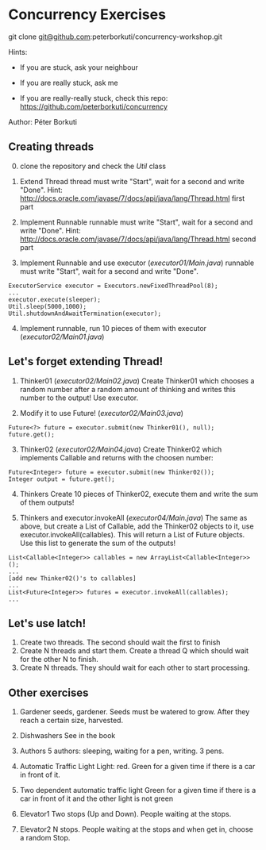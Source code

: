 Concurrency Exercises
=====================

git clone git@github.com:peterborkuti/concurrency-workshop.git

Hints: 
* If you are stuck, ask your neighbour

* If you are really stuck, ask me

* If you are really-really stuck, check this repo: https://github.com/peterborkuti/concurrency



Author: Péter Borkuti

Creating threads
----------------
0. clone the repository and check the _Util_ class

1. Extend Thread
   thread must write "Start", wait for a second and write "Done".
   Hint: http://docs.oracle.com/javase/7/docs/api/java/lang/Thread.html first part

2. Implement Runnable
   runnable must write "Start", wait for a second and write "Done".
   Hint: http://docs.oracle.com/javase/7/docs/api/java/lang/Thread.html second part

3. Implement Runnable and use executor (_executor01/Main.java_)
  runnable must write "Start", wait for a second and write "Done".
  ```
  ExecutorService executor = Executors.newFixedThreadPool(8);
  ...
  executor.execute(sleeper);
  Util.sleep(5000,1000);
  Util.shutdownAndAwaitTermination(executor);
  ```

4. Implement runnable, run 10 pieces of them with executor (_executor02/Main01.java_)

Let's forget extending Thread!
------------------------------------

1. Thinker01 (_executor02/Main02.java_)
Create Thinker01 which chooses a random number after a random amount of thinking
and writes this number to the output! Use executor.

2. Modify it to use Future! (_executor02/Main03.java_)
  ```
  Future<?> future = executor.submit(new Thinker01(), null);
  future.get();
  ```
3. Thinker02 (_executor02/Main04.java_)
  Create Thinker02 which implements Callable and returns with the choosen number:
  ```
  Future<Integer> future = executor.submit(new Thinker02());
  Integer output = future.get();
  ```
4. Thinkers
  Create 10 pieces of Thinker02, execute them and write the sum of them outputs!

5. Thinkers and executor.invokeAll (_executor04/Main.java_)
  The same as above, but create a List of Callable, add the Thinker02 objects to it,
  use executor.invokeAll(callables). This will return a List of Future objects.
  Use this list to generate the sum of the outputs!
  ```
  List<Callable<Integer>> callables = new ArrayList<Callable<Integer>>();
  ...
  [add new Thinker02()'s to callables]
  ...
  List<Future<Integer>> futures = executor.invokeAll(callables);
  ...
  ```

Let's use latch!
----------------

1. Create two threads. The second should wait the first to finish
2. Create N threads and start them. Create a thread Q which should wait for the other N to finish.
3. Create N threads. They should wait for each other to start processing.

Other exercises
---------------

1. Gardener
  seeds, gardener. Seeds must be watered to grow. After they reach a certain size, harvested.

2. Dishwashers
  See in the book

3. Authors
  5 authors: sleeping, waiting for a pen, writing. 3 pens.

4. Automatic Traffic Light
  Light: red. Green for a given time if there is a car in front of it.

5. Two dependent automatic traffic light
  Green for a given time if there is a car in front of it and the other light is not green

6. Elevator1
  Two stops (Up and Down). People waiting at the stops.

7. Elevator2
  N stops. People waiting at the stops and when get in, choose a random Stop.
